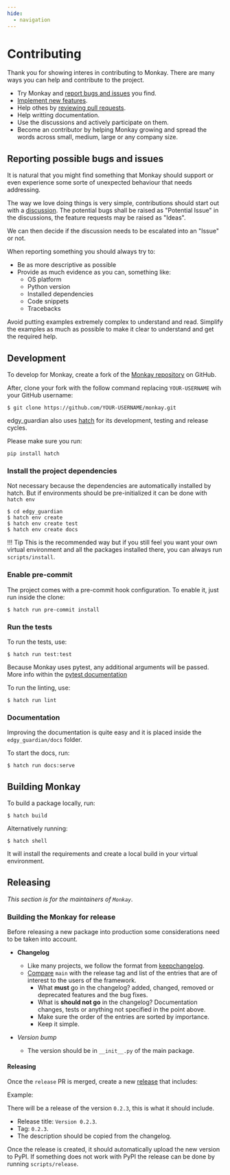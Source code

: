 ```yaml
---
hide:
  - navigation
---
```


# Contributing

Thank you for showing interes in contributing to Monkay. There are many ways you can help and contribute to the
project.

* Try Monkay and [report bugs and issues](https://github.com/dymmond/monkay/issues/new) you find.
* [Implement new features](https://github.com/dymmond/monkay/issues?q=is%3Aissue+is%3Aopen+label%3A%22good+first+issue%22).
* Help othes by [reviewing pull requests](https://github.com/dymmond/monkay/pulls).
* Help writting documentation.
* Use the discussions and actively participate on them.
* Become an contributor by helping Monkay growing and spread the words across small, medium, large or any company
size.

## Reporting possible bugs and issues

It is natural that you might find something that Monkay should support or even experience some sorte of unexpected
behaviour that needs addressing.

The way we love doing things is very simple, contributions should start out with a
[discussion](https://github.com/dymmond/monkay/discussions). The potential bugs shall be raised as "Potential Issue"
in the discussions, the feature requests may be raised as "Ideas".

We can then decide if the discussion needs to be escalated into an "Issue" or not.

When reporting something you should always try to:

* Be as more descriptive as possible
* Provide as much evidence as you can, something like:
    * OS platform
    * Python version
    * Installed dependencies
    * Code snippets
    * Tracebacks

Avoid putting examples extremely complex to understand and read. Simplify the examples as much as possible to make
it clear to understand and get the required help.

## Development

To develop for Monkay, create a fork of the [Monkay repository](https://github.com/dymmond/monkay) on GitHub.

After, clone your fork with the follow command replacing `YOUR-USERNAME` wih your GitHub username:

```shell
$ git clone https://github.com/YOUR-USERNAME/monkay.git
```

edgy_guardian also uses [hatch](https://hatch.pypa.io/latest/) for its development, testing and release
cycles.

Please make sure you run:

```shell
pip install hatch
```

### Install the project dependencies

Not necessary because the dependencies are automatically installed by hatch.
But if environments should be pre-initialized it can be done with `hatch env`

```shell
$ cd edgy_guardian
$ hatch env create
$ hatch env create test
$ hatch env create docs
```

!!! Tip
    This is the recommended way but if you still feel you want your own virtual environment and
    all the packages installed there, you can always run `scripts/install`.

### Enable pre-commit

The project comes with a pre-commit hook configuration. To enable it, just run inside the clone:

```shell
$ hatch run pre-commit install
```

### Run the tests

To run the tests, use:

```shell
$ hatch run test:test
```

Because Monkay uses pytest, any additional arguments will be passed. More info within the
[pytest documentation](https://docs.pytest.org/en/latest/how-to/usage.html)

To run the linting, use:

```shell
$ hatch run lint
```

### Documentation

Improving the documentation is quite easy and it is placed inside the `edgy_guardian/docs` folder.

To start the docs, run:

```shell
$ hatch run docs:serve
```

## Building Monkay

To build a package locally, run:

```shell
$ hatch build
```

Alternatively running:

```
$ hatch shell
```

It will install the requirements and create a local build in your virtual environment.

## Releasing

*This section is for the maintainers of `Monkay`*.

### Building the Monkay for release

Before releasing a new package into production some considerations need to be taken into account.

* **Changelog**
    * Like many projects, we follow the format from [keepchangelog](https://keepachangelog.com/en/1.0.0/).
    * [Compare](https://github.com/dymmond/monkay/compare/) `main` with the release tag and list of the entries
that are of interest to the users of the framework.
        * What **must** go in the changelog? added, changed, removed or deprecated features and the bug fixes.
        * What is **should not go** in the changelog? Documentation changes, tests or anything not specified in the
point above.
        * Make sure the order of the entries are sorted by importance.
        * Keep it simple.

* *Version bump*
    * The version should be in `__init__.py` of the main package.

#### Releasing

Once the `release` PR is merged, create a new [release](https://github.com/dymmond/monkay/releases/new)
that includes:

Example:

There will be a release of the version `0.2.3`, this is what it should include.

* Release title: `Version 0.2.3`.
* Tag: `0.2.3`.
* The description should be copied from the changelog.

Once the release is created, it should automatically upload the new version to PyPI. If something
does not work with PyPI the release can be done by running `scripts/release`.
